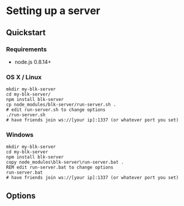 # Setting up a server

## Quickstart

### Requirements

* node.js 0.8.14+

### OS X / Linux

```
mkdir my-blk-server
cd my-blk-server/
npm install blk-server
cp node_modules/blk-server/run-server.sh .
# edit run-server.sh to change options
./run-server.sh
# have friends join ws://[your ip]:1337 (or whatever port you set)
```

### Windows

```
mkdir my-blk-server
cd my-blk-server
npm install blk-server
copy node_modules\blk-server\run-server.bat .
REM edit run-server.bat to change options
run-server.bat
# have friends join ws://[your ip]:1337 (or whatever port you set)
```

## Options

